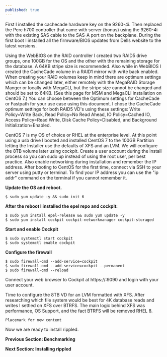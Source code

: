 ```yaml
---
published: true
---
```

First I installed the cachecade hardware key on the 9260-4i.  Then replaced the Perc h700 controller that came with server (bonus) using the 9260-4i with the existing SAS cable to the SAS-A port on the backplane.  During the first boot I installed all the firmware/BIOS updates from Dells website to the latest versions.  

Using the WebBIOS on the RAID controller I created two RAID5 drive groups, one 100GB for the OS and the other with the remaining storage for the database. A 64KB stripe size is recommended.  Also while in WebBIOS I created the CacheCade volume in a RAID1 mirror with write back enabled.  When creating your RAID volumes keep in mind there are optimum settings which can be changed later, either remotely with the MegaRAID Storage Manger or locally with MegaCLI, but the stripe size cannot be changed and should be set to 64KB.  (See this page for MSM and MegaCLI installation on CentOS 7.)  You can choose between the Optimum settings for CacheCade or Fastpath for your use case using this document.  I chose the CacheCade optimum settings for both RAID5 VD's using these settings:  Write Policy=Write Back, Read Policy=No Read Ahead, IO Policy=Cached IO, Access Policy=Read Write, Disk Cache Policy=Disabled, and Background Initialization=Enabled.

CentOS 7 is my OS of choice or RHEL at the enterprise level.  At this point using a usb drive I booted and installed CentOS 7 to the 100GB Partition letting the Installer use the defaults of XFS and an LVM.  We will configure the 8TB volume later using cockpit.  Create a user account during the install process so you can sudo up instead of using the root user, per best practice.  Also enable networking during installation and remember the IP address.  After booting to CentOS for the first time, connect via SSH to your server using putty or terminal.  To find your IP address you can use the "ip addr" command on the terminal if you cannot remember it.  

**Update the OS and reboot.**

	$ sudo yum update -y && sudo init 6

**After the reboot I installed the epel repo and cockpit:**

	$ sudo yum install epel-release && sudo yum update -y
	$ sudo yum install cockpit cockpit-networkmanager cockpit-storaged

**Start and enable Cockpit**

	$ sudo systemctl start cockpit
	$ sudo systemctl enable cockpit

**Configure the firewall**

	$ sudo firewall-cmd --add-service=cockpit
	$ sudo firewall-cmd --add-service=cockpit --permanent
	$ sudo firewall-cmd --reload

Connect your web browser to Cockpit at https://<your server ip>:9090 and login with your user account.

Time to configure the 8TB VD for an LVM formatted with XFS.  After researching which file system would be best for 4K database reads and writes I settled on XFS over BTRFS.  The main logic behind XFS was performance, OS Support, and the fact BTRFS will be removed RHEL 8.

	Placemark for new content

Now we are ready to install rippled.


**Previous Section: Benchmarking**

**Next Section: Installing rippled**
